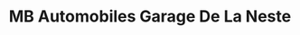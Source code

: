 ---
title: "MB Automobiles Garage De La Neste"
url: /saint-laurent-de-neste/mb-automobiles-garage-de-la-neste/
shop: réparation de voitures
---